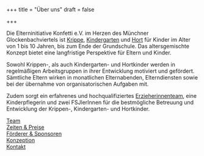 +++
title = "Über uns"
draft = false

+++

Die Elterninitiative Konfetti e.V. im Herzen des Münchner Glockenbachviertels ist [Krippe](/kinderbetreuung/krippe), [Kindergarten](/kinderbetreuung/kindergarten) und [Hort](/kinderbetreuung/hort) für Kinder im Alter von 1 bis 10 Jahren, bis zum Ende der Grundschule. Das altersgemischte Konzept bietet eine langfristige Perspektive für Eltern und Kinder.

Sowohl Krippen-, als auch Kindergarten- und Hortkinder werden in regelmäßigen Arbeitsgruppen in ihrer Entwicklung motiviert und gefördert. Sämtliche Eltern wirken in monatlichen Elternabenden, Elterndiensten sowie bei der übernahme von organisatorischen Aufgaben mit.

Zudem sorgt ein erfahrenes und hochqualifiziertes [Erzieherinnenteam](/ueber-uns/team), eine Kinderpflegerin und zwei FSJlerInnen für die bestmögliche Betreuung und Entwicklung der Krippen-, Kindergarten- und Hortkinder.

[Team](/ueber-uns/team)<br/>
[Zeiten & Preise](/ueber-uns/zeiten-und-preise)<br/>
[Förderer & Sponsoren](/ueber-uns/foerderer-und-sponsoren)<br/>
[Konzeption](/pdf/konzeption.pdf)<br>
[Kontakt](/ueber-uns/kontakt)<br/>
